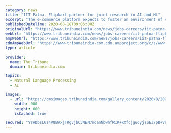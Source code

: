 ```yaml
---
category: news
title: "IIT Patna, Flipkart partner for joint research in AI and ML"
excerpt: "The e-commerce platform expects to foster an environment of collaboration in the areas of automation, AI, NLP and ML ... the Indian vernacular languages, according to the Institute. \"And at the same time will ensure that the translation process should ..."
publishedDateTime: 2020-08-18T09:05:00Z
originalUrl: "https://www.tribuneindia.com/news/jobs-careers/iit-patna-flipkart-partner-for-joint-research-in-ai-and-ml-127873"
webUrl: "https://www.tribuneindia.com/news/jobs-careers/iit-patna-flipkart-partner-for-joint-research-in-ai-and-ml-127873"
ampWebUrl: "https://www.tribuneindia.com/news/jobs-careers/iit-patna-flipkart-partner-for-joint-research-in-ai-and-ml-127873"
cdnAmpWebUrl: "https://www-tribuneindia-com.cdn.ampproject.org/c/s/www.tribuneindia.com/news/jobs-careers/iit-patna-flipkart-partner-for-joint-research-in-ai-and-ml-127873"
type: article

provider:
  name: The Tribune
  domain: tribuneindia.com

topics:
  - Natural Language Processing
  - AI

images:
  - url: "https://cmsimages.tribuneindia.com/gallary_content/2020/8/2020_8$largeimg_776851092.jpg"
    width: 900
    height: 600
    isCached: true

secured: "YsADbsL6z4V8BAxjTRgvjbC3NEN7ndanNbwhfRIK+xXfcjguoyjsoEZ7pB+VBlWkoZQT9DIV1Nv9r3gFV+sHwwG6O6cy+A5rlkbLDvnLxx3PgyWhXmfbx8E4hyckn1E3GR3msuxDnQtGWOtLE3nM/70297Ycj8/h3WZRKDBLBwiy/t/++XtbfT3FfiQrhTvoloYUSwTgH3r55kMjhZTvqAFUSOkNTf14H86+gRaVyoU8AvruFXkOY5aRUzCDjMpQxgj88mkSEf9JUeytbsKiguIn59c6ajaQmT813g9PzU+V+dWKWIUIIR8yYaJHzVXOKIlWLgyXydSTAOvd4TSVnZHEQIaGpfeUvl1HDFCKhP8=;8Lqas7Km8+yhFNjyujzo6g=="
---
```


